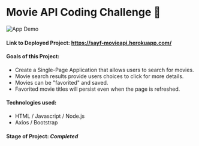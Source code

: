 # Movie API Coding Challenge 🍿

![App Demo](https://media.giphy.com/media/UbAvqd8fQnt7T7uRU5/giphy.gif)

#### Link to Deployed Project: https://sayf-movieapi.herokuapp.com/

#### Goals of this Project:
- Create a Single-Page Application that allows users to search for movies.
- Movie search results provide users choices to click for more details.
- Movies can be "favorited" and saved.
- Favorited movie titles will persist even when the page is refreshed.

#### Technologies used:
- HTML / Javascript / Node.js
- Axios / Bootstrap

#### Stage of Project: ***Completed***

